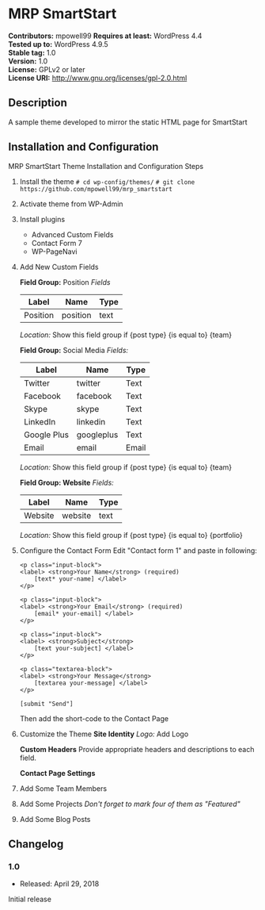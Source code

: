 # MRP SmartStart

**Contributors:** mpowell99
**Requires at least:** WordPress 4.4  
**Tested up to:** WordPress 4.9.5  
**Stable tag:** 1.0  
**Version:** 1.0  
**License:** GPLv2 or later  
**License URI:** http://www.gnu.org/licenses/gpl-2.0.html  

## Description

A sample theme developed to mirror the static HTML page for SmartStart

## Installation and Configuration
MRP SmartStart Theme
Installation and Configuration Steps

1. Install the theme
`# cd wp-config/themes/`
`# git clone https://github.com/mpowell99/mrp_smartstart`


1. Activate theme from WP-Admin


1. Install plugins
    * Advanced Custom Fields
    * Contact Form 7
    * WP-PageNavi


1. Add New Custom Fields

    **Field Group:** Position
    *Fields*

    Label | Name | Type
    ----- | ---- | ----
    Position | position | text

    *Location:*
    Show this field group if {post type} {is equal to} {team}

    **Field Group:** Social Media
    *Fields:*

    Label | Name | Type
    ----- | ---- | ----
    Twitter | twitter | Text
    Facebook | facebook | Text
    Skype | skype | Text
    LinkedIn | linkedin | Text
    Google Plus | googleplus | Text
    Email | email | Email

    *Location:*
    Show this field group if {post type} {is equal to} {team}

    **Field Group: Website**
    *Fields:*

    Label | Name | Type
    ----- | ---- | ----
    Website | website | text

    *Location:*
    Show this field group if {post type} {is equal to} {portfolio}


1. Configure the Contact Form
    Edit "Contact form 1" and paste in following:

    ```
    <p class="input-block">
    <label> <strong>Your Name</strong> (required)
        [text* your-name] </label>
    </p>

    <p class="input-block">
    <label> <strong>Your Email</strong> (required)
        [email* your-email] </label>
    </p>

    <p class="input-block">
    <label> <strong>Subject</strong>
        [text your-subject] </label>
    </p>

    <p class="textarea-block">
    <label> <strong>Your Message</strong>
        [textarea your-message] </label>
    </p>

    [submit "Send"]
    ```

    Then add the short-code to the Contact Page


1. Customize the Theme
    **Site Identity**
    	*Logo:* Add Logo

    **Custom Headers**
    	Provide appropriate headers and descriptions to each field.

    **Contact Page Settings**


1. Add Some Team Members


1. Add Some Projects
    *Don't forget to mark four of them as "Featured"*


1. Add Some Blog Posts



## Changelog

### 1.0
* Released: April 29, 2018

Initial release
